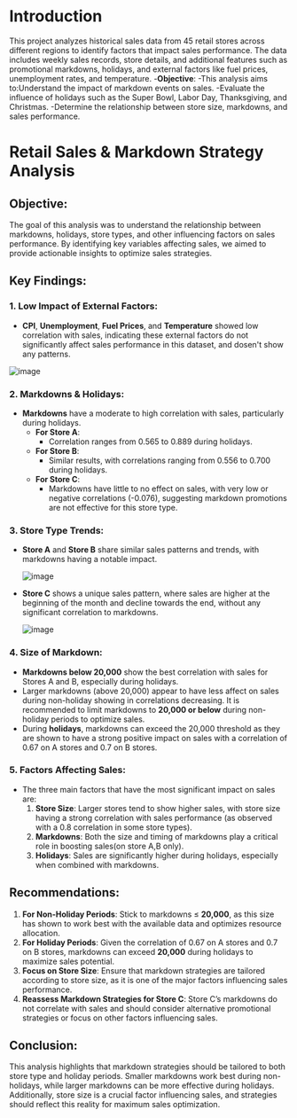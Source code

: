 # Introduction
This project analyzes historical sales data from 45 retail stores across different regions to identify factors that impact sales performance. The data includes weekly sales records, store details, and additional features such as promotional markdowns, holidays, and external factors like fuel prices, unemployment rates, and temperature.
  -**Objective**:
    -This analysis aims to:Understand the impact of markdown events on sales.
    -Evaluate the influence of holidays such as the Super Bowl, Labor Day, Thanksgiving, and Christmas.
    -Determine the relationship between store size, markdowns, and sales performance.
  
  

# Retail Sales & Markdown Strategy Analysis

## Objective:
The goal of this analysis was to understand the relationship between markdowns, holidays, store types, and other influencing factors on sales performance. By identifying key variables affecting sales, we aimed to provide actionable insights to optimize sales strategies.
## Key Findings:

### 1. Low Impact of External Factors:
- **CPI**, **Unemployment**, **Fuel Prices**, and **Temperature** showed low correlation with sales, indicating these external factors do not significantly affect sales performance in this dataset, and dosen't show any patterns.

  
![image](https://github.com/user-attachments/assets/003153ee-cac6-460a-a24c-8ebd7d15e77a)

### 2. Markdowns & Holidays:
- **Markdowns** have a moderate to high correlation with sales, particularly during holidays.
    - **For Store A**:
        - Correlation ranges from 0.565 to 0.889 during holidays.
    - **For Store B**:
        - Similar results, with correlations ranging from 0.556 to 0.700 during holidays.
    - **For Store C**:
        - Markdowns have little to no effect on sales, with very low or negative correlations (-0.076), suggesting markdown promotions are not effective for this store type.

### 3. Store Type Trends:
- **Store A** and **Store B** share similar sales patterns and trends, with markdowns having a notable impact.
  
  ![image](https://github.com/user-attachments/assets/1e8b0c6d-005f-4011-b4cc-58d054822731)

- **Store C** shows a unique sales pattern, where sales are higher at the beginning of the month and decline towards the end, without any significant correlation to markdowns.

  ![image](https://github.com/user-attachments/assets/8b4f5e7a-6eb6-4eb1-b3cf-283171b848d4)


### 4. Size of Markdown:
- **Markdowns below 20,000** show the best correlation with sales for Stores A and B, especially during holidays.
- Larger markdowns (above 20,000) appear to have less affect on sales during non-holiday showing in correlations decreasing. It is recommended to limit markdowns to **20,000 or below** during non-holiday periods to optimize sales.
- During **holidays**, markdowns can exceed the 20,000 threshold as they are shown to have a strong positive impact on sales with a correlation of 0.67 on A stores and 0.7 on B stores.

### 5. Factors Affecting Sales:
- The three main factors that have the most significant impact on sales are:
    1. **Store Size**: Larger stores tend to show higher sales, with store size having a strong correlation with sales performance (as observed with a 0.8 correlation in some store types).
    2. **Markdowns**: Both the size and timing of markdowns play a critical role in boosting sales(on store A,B only).
    3. **Holidays**: Sales are significantly higher during holidays, especially when combined with markdowns.

## Recommendations:
1. **For Non-Holiday Periods**: Stick to markdowns ≤ **20,000**, as this size has shown to work best with the available data and optimizes resource allocation.
2. **For Holiday Periods**: Given the correlation of 0.67 on A stores and 0.7 on B stores, markdowns can exceed **20,000** during holidays to maximize sales potential.
3. **Focus on Store Size**: Ensure that markdown strategies are tailored according to store size, as it is one of the major factors influencing sales performance.
4. **Reassess Markdown Strategies for Store C**: Store C’s markdowns do not correlate with sales and should consider alternative promotional strategies or focus on other factors influencing sales.

## Conclusion:
This analysis highlights that markdown strategies should be tailored to both store type and holiday periods. Smaller markdowns work best during non-holidays, while larger markdowns can be more effective during holidays. Additionally, store size is a crucial factor influencing sales, and strategies should reflect this reality for maximum sales optimization.
